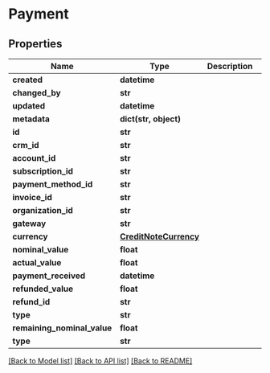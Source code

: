 # Payment

## Properties
Name | Type | Description | Notes
------------ | ------------- | ------------- | -------------
**created** | **datetime** |  | [optional] 
**changed_by** | **str** |  | [optional] 
**updated** | **datetime** |  | [optional] 
**metadata** | **dict(str, object)** |  | [optional] 
**id** | **str** |  | [optional] 
**crm_id** | **str** |  | [optional] 
**account_id** | **str** |  | [optional] 
**subscription_id** | **str** |  | [optional] 
**payment_method_id** | **str** |  | [optional] 
**invoice_id** | **str** |  | [optional] 
**organization_id** | **str** |  | [optional] 
**gateway** | **str** |  | [optional] 
**currency** | [**CreditNoteCurrency**](CreditNoteCurrency.md) |  | 
**nominal_value** | **float** |  | 
**actual_value** | **float** |  | 
**payment_received** | **datetime** |  | [optional] 
**refunded_value** | **float** |  | [optional] 
**refund_id** | **str** |  | [optional] 
**type** | **str** |  | 
**remaining_nominal_value** | **float** |  | 
**type** | **str** |  | 

[[Back to Model list]](../README.md#documentation-for-models) [[Back to API list]](../README.md#documentation-for-api-endpoints) [[Back to README]](../README.md)

